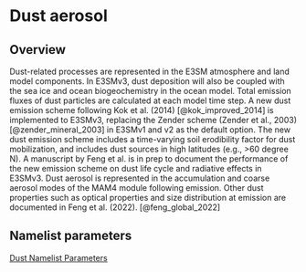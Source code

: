 # Dust aerosol

## Overview

Dust-related processes are represented in the E3SM atmosphere and land model components. In E3SMv3, dust deposition will also be coupled with the sea ice and ocean biogeochemistry in the ocean model. Total emission fluxes of dust particles are calculated at each model time step. A new dust emission scheme following Kok et al. (2014) [@kok_improved_2014] is implemented to E3SMv3, replacing the Zender scheme (Zender et al., 2003) [@zender_mineral_2003] in E3SMv1 and v2 as the default option. The new dust emission scheme includes a time-varying soil erodibility factor for dust mobilization, and includes dust sources in high latitudes (e.g., >60 degree N). A manuscript by Feng et al. is in prep to document the performance of the new emission scheme on dust life cycle and radiative effects in E3SMv3. Dust aerosol is represented in the accumulation and coarse aerosol modes of the MAM4 module following emission. Other dust properties such as optical properties and size distribution at emission are documented in Feng et al. (2022). [@feng_global_2022]

## Namelist parameters

[Dust Namelist Parameters](../user-guide/namelist_parameters.md#dust-aerosol)
